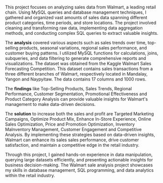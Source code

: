 This project focuses on analyzing sales data from Walmart, a leading retail chain. Using MySQL queries and database management techniques, I gathered and organized
vast amounts of sales data spanning different product categories, time periods, and store locations. The project involved cleaning and transforming raw data, implementing
data aggregation methods, and conducting complex SQL queries to extract valuable insights.

The **analysis** covered various aspects such as sales trends over time, top-selling products, seasonal variations, regional sales performance, and customer buying patterns.
I utilized MySQL functions for calculations, joins, subqueries, and data filtering to generate comprehensive reports and visualizations.
The dataset was obtained from the Kaggle Walmart Sales Forecasting Competition. This dataset contains sales transactions from a three different branches of Walmart,
respectively located in Mandalay, Yangon and Naypyitaw. The data contains 17 columns and 1000 rows.

The **findings** like Top-Selling Products, Sales Trends, Regional Performance, Customer Segmentation, Promotional Effectiveness and Product Category Analysis can provide
valuable insights for Walmart's management to make data-driven decisions.

The **solution** to increase both the sales and profit are Targeted Marketing Campaigns, Optimize Product Mix, Enhance In-Store Experience, Online Sales Optimization, Price and 
Promotion Optimization, Inventory MaInventory Management, Customer Engagement and Competitive Analysis. By implementing these strategies based on data-driven insights, Walmart 
can enhance its sales  sales performance, drive customer satisfaction, and maintain a competitive edge in the retail industry.

Through this project, I gained hands-on experience in data manipulation, querying large datasets efficiently, and presenting actionable insights for business decision-making.
The Walmart sale analysis project showcases my skills in database management, SQL programming, and data analytics within the retail industry.
